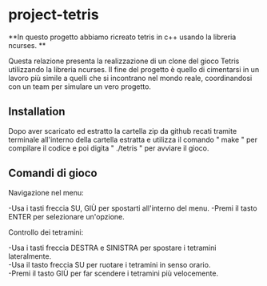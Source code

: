 # project-tetris

**In questo progetto abbiamo ricreato tetris in c++ usando la libreria ncurses. **

Questa relazione presenta la realizzazione di un clone del gioco Tetris utilizzando la libreria ncurses. Il fine del progetto è quello di cimentarsi in un lavoro più simile a quelli che si incontrano nel mondo reale, coordinandosi con un team per simulare un vero progetto.

## Installation

Dopo aver scaricato ed estratto la cartella zip da github recati tramite terminale all'interno della cartella estratta e utilizza il comando " make " per compilare il codice e poi digita " ./tetris " per avviare il gioco.

## Comandi di gioco
Navigazione nel menu:

-Usa i tasti freccia SU, GIÙ per spostarti all'interno del menu.
-Premi il tasto ENTER per selezionare un'opzione.

Controllo dei tetramini:

-Usa i tasti freccia DESTRA e SINISTRA per spostare i tetramini lateralmente.                                                 
-Usa il tasto freccia SU per ruotare i tetramini in senso orario.                                                                        
-Premi il tasto GIÙ per far scendere i tetramini più velocemente.                                                                 
